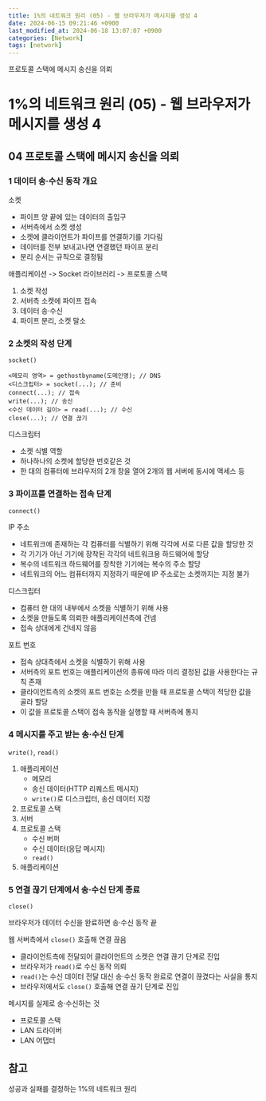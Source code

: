 ```yaml
---
title: 1%의 네트워크 원리 (05) - 웹 브라우저가 메시지를 생성 4
date: 2024-06-15 09:21:46 +0900
last_modified_at: 2024-06-18 13:07:07 +0900
categories: [Network]
tags: [network]
---
```


프로토콜 스택에 메시지 송신을 의뢰

# 1%의 네트워크 원리 (05) - 웹 브라우저가 메시지를 생성 4

## 04 프로토콜 스택에 메시지 송신을 의뢰

### 1 데이터 송·수신 동작 개요

소켓

- 파이프 양 끝에 있는 데이터의 출입구
- 서버측에서 소켓 생성
- 소켓에 클라이언트가 파이프를 연결하기를 기다림
- 데이터를 전부 보내고나면 연결했던 파이프 분리
- 분리 순서는 규칙으로 결정됨

애플리케이션 -> Socket 라이브러리 -> 프로토콜 스택

1. 소켓 작성
2. 서버측 소켓에 파이프 접속
3. 데이터 송·수신
4. 파이프 분리, 소켓 말소

### 2 소켓의 작성 단계

`socket()`

```
<메모리 영역> = gethostbyname(도메인명); // DNS
<디스크립터> = socket(...); // 준비
connect(...); // 접속
write(...); // 송신
<수신 데이터 길이> = read(...); // 수신
close(...); // 연결 끊기
```

디스크립터

- 소켓 식별 역할
- 하나하나의 소켓에 할당한 번호같은 것
- 한 대의 컴퓨터에 브라우저의 2개 창을 열어 2개의 웹 서버에 동시에 액세스 등

### 3 파이프를 연결하는 접속 단계

`connect()`

IP 주소

- 네트워크에 존재하는 각 컴퓨터를 식별하기 위해 각각에 서로 다른 값을 할당한 것
- 각 기기가 아닌 기기에 장착된 각각의 네트워크용 하드웨어에 할당
- 복수의 네트워크 하드웨어를 장착한 기기에는 복수의 주소 할당
- 네트워크의 어느 컴퓨터까지 지정하기 때문에 IP 주소로는 소켓까지는 지정 불가

디스크립터

- 컴퓨터 한 대의 내부에서 소켓을 식별하기 위해 사용
- 소켓을 만들도록 의뢰한 애플리케이션측에 건넴
- 접속 상대에게 건네지 않음

포트 번호

- 접속 상대측에서 소켓을 식별하기 위해 사용
- 서버측의 포트 번호는 애플리케이션의 종류에 따라 미리 결정된 값을 사용한다는 규칙 존재
- 클라이언트측의 소켓의 포트 번호는 소켓을 만들 때 프로토콜 스택이 적당한 값을 골라 할당
- 이 값을 프로토콜 스택이 접속 동작을 실행할 때 서버측에 통지

### 4 메시지를 주고 받는 송·수신 단계

`write()`, `read()`

1. 애플리케이션
   - 메모리
   - 송신 데이터(HTTP 리퀘스트 메시지)
   - `write()`로 디스크립터, 송신 데이터 지정
2. 프로토콜 스택
3. 서버
4. 프로토콜 스택
   - 수신 버퍼
   - 수신 데이터(응답 메시지)
   - `read()`
5. 애플리케이션

### 5 연결 끊기 단계에서 송·수신 단계 종료

`close()`

브라우저가 데이터 수신을 완료하면 송·수신 동작 끝

웹 서버측에서 `close()` 호출해 연결 끊음

- 클라이언트측에 전달되어 클라이언트의 소켓은 연결 끊기 단계로 진입
- 브라우저가 `read()`로 수신 동작 의뢰
- `read()`는 수신 데이터 전달 대신 송·수신 동작 완료로 연결이 끊겼다는 사실을 통지
- 브라우저에서도 `close()` 호출해 연결 끊기 단계로 진입

메시지를 실제로 송·수신하는 것

- 프로토콜 스택
- LAN 드라이버
- LAN 어댑터

## 참고

성공과 실패를 결정하는 1%의 네트워크 원리
